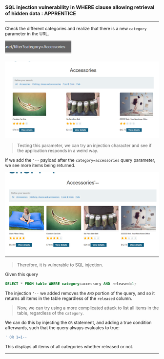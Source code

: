 
### SQL injection vulnerability in WHERE clause allowing retrieval of hidden data : APPRENTICE

---


Check the different categories and realize that there is a new `category` parameter in the URL.

![](./screenshots/lab1-1.png)

![](./screenshots/lab1-2.png)


> Testing this parameter, we can try an injection character and see if the application responds in a weird way.

If we add the `'--` payload after the `category=accessories` query parameter, we see more items being returned.

![](./screenshots/lab1-3.png)

> Therefore, it is vulnerable to SQL injection.

Given this query
```SQL
SELECT * FROM table WHERE category=accessory AND released=1;
```

The injection `'--` we added removes the `AND` portion of the query, and so it returns all items in the table regardless of the `released` column.

> Now, we can try using a more complicated attack to list all items in the table, regardless of the `category`.

We can do this by injecting the `OR` statement, and adding a true condition afterwards, such that the query always evaluates to true:
```SQL
' OR 1=1-- 
```

This displays all items of all categories whether released or not.

---
